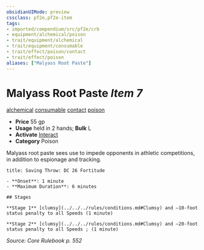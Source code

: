```yaml
---
obsidianUIMode: preview
cssclass: pf2e,pf2e-item
tags:
- imported/compendium/src/pf2e/crb
- equipment/alchemical/poison
- trait/equipment/alchemical
- trait/equipment/consumable
- trait/effect/poison/contact
- trait/effect/poison
aliases: ["Malyass Root Paste"]
---
```

# Malyass Root Paste *Item 7*  
[alchemical](alchemical.md)  [consumable](consumable.md)  [contact](contact.md)  [poison](rules/traits/poison.md)  

- **Price** 55 gp
- **Usage** held in 2 hands; **Bulk** L
- **Activate** [Interact](interact.md)
- **Category** Poison

Malyass root paste sees use to impede opponents in athletic competitions, in addition to espionage and tracking.

```ad-inline-affliction
title: Saving Throw: DC 26 Fortitude

- **Onset**: 1 minute
- **Maximum Duration**: 6 minutes

## Stages

**Stage 1** [clumsy](../../../rules/conditions.md#Clumsy) and –10-foot status penalty to all Speeds (1 minute)

**Stage 2** [clumsy](../../../rules/conditions.md#Clumsy) and –20-foot status penalty to all Speeds ; (1 minute)
```

*Source: Core Rulebook p. 552*
